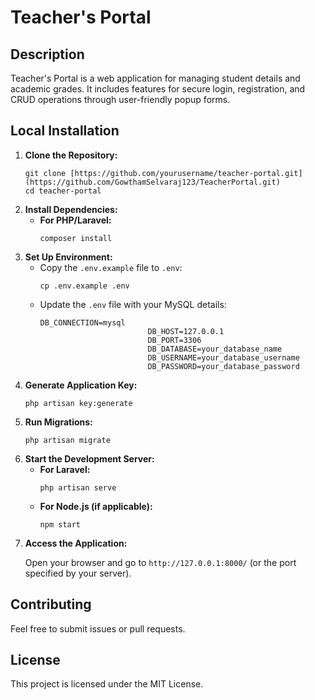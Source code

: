 <body>
    <h1>Teacher's Portal</h1>
    <h2>Description</h2>
    <p>
        Teacher's Portal is a web application for managing student details and academic grades. It includes features for secure login, registration, and CRUD operations through user-friendly popup forms.
    </p>
    <h2>Local Installation</h2>
    <ol>
        <li>
            <strong>Clone the Repository:</strong>
            <pre><code>git clone [https://github.com/yourusername/teacher-portal.git](https://github.com/GowthamSelvaraj123/TeacherPortal.git)
cd teacher-portal</code></pre>
        </li>
        <li>
            <strong>Install Dependencies:</strong>
            <ul>
                <li><strong>For PHP/Laravel:</strong>
                    <pre><code>composer install</code></pre>
                </li>
            </ul>
        </li>
        <li>
            <strong>Set Up Environment:</strong>
            <ul>
                <li>Copy the <code>.env.example</code> file to <code>.env</code>:
                    <pre><code>cp .env.example .env</code></pre>
                </li>
                <li>Update the <code>.env</code> file with your MySQL details:
                    <pre><code>DB_CONNECTION=mysql
                        DB_HOST=127.0.0.1
                        DB_PORT=3306
                        DB_DATABASE=your_database_name
                        DB_USERNAME=your_database_username
                        DB_PASSWORD=your_database_password</code></pre>
                </li>
            </ul>
        </li>
        <li>
            <strong>Generate Application Key:</strong>
            <pre><code>php artisan key:generate</code></pre>
        </li>
        <li>
            <strong>Run Migrations:</strong>
            <pre><code>php artisan migrate</code></pre>
        </li>
        <li>
            <strong>Start the Development Server:</strong>
            <ul>
                <li><strong>For Laravel:</strong>
                    <pre><code>php artisan serve</code></pre>
                </li>
                <li><strong>For Node.js (if applicable):</strong>
                    <pre><code>npm start</code></pre>
                </li>
            </ul>
        </li>
        <li>
            <strong>Access the Application:</strong>
            <p>Open your browser and go to <code>http://127.0.0.1:8000/</code> (or the port specified by your server).</p>
        </li>
    </ol>
    <h2>Contributing</h2>
    <p>Feel free to submit issues or pull requests.</p>
    <h2>License</h2>
    <p>This project is licensed under the MIT License.</p>
</body>
